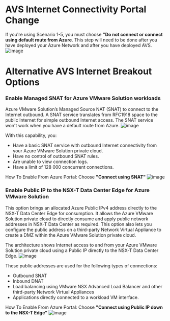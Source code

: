# AVS Internet Connectivity Portal Change

If you're using Scenario 1-5, you must choose **"Do not connect or connect using default route from Azure**. This step will need to be done after you have deployed your Azure Network and after you have deployed AVS.
![image](https://user-images.githubusercontent.com/97964083/217078074-ed72cdb8-237e-4612-a42b-7d706120d8f4.png)

# Alternative AVS Internet Breakout Options

### Enable Managed SNAT for Azure VMware Solution workloads
Azure VMware Solution’s Managed Source NAT (SNAT) to connect to the Internet outbound. A SNAT service translates from RFC1918 space to the public Internet for simple outbound Internet access. The SNAT service won't work when you have a default route from Azure.
![image](https://user-images.githubusercontent.com/97964083/217093272-01620069-ccb9-4387-a76d-e5cd28471256.png)

With this capability, you:
- Have a basic SNAT service with outbound Internet connectivity from your Azure VMware Solution private cloud.
- Have no control of outbound SNAT rules.
- Are unable to view connection logs.
- Have a limit of 128 000 concurrent connections.

How To Enable From Azure Portal: Choose **"Connect using SNAT"**
![image](https://user-images.githubusercontent.com/97964083/217094810-13b5f795-b3bd-4c2d-a89a-1a3835818877.png)

### Enable Public IP to the NSX-T Data Center Edge for Azure VMware Solution
This option brings an allocated Azure Public IPv4 address directly to the NSX-T Data Center Edge for consumption. It allows the Azure VMware Solution private cloud to directly consume and apply public network addresses in NSX-T Data Center as required. This option also lets you configure the public address on a third-party Network Virtual Appliance to create a DMZ within the Azure VMware Solution private cloud.

The architecture shows Internet access to and from your Azure VMware Solution private cloud using a Public IP directly to the NSX-T Data Center Edge.
![image](https://user-images.githubusercontent.com/97964083/217094150-367daa89-fae9-4cc5-8f2d-3b40378fc892.png)

These public addresses are used for the following types of connections:
- Outbound SNAT
- Inbound DNAT
- Load balancing using VMware NSX Advanced Load Balancer and other third-party Network Virtual Appliances
- Applications directly connected to a workload VM interface.

How To Enable From Azure Portal: Choose **"Connect using Public IP down to the NSX-T Edge"**
![image](https://user-images.githubusercontent.com/97964083/217096473-40af8f40-c9c5-48fa-99a1-bb0abad28456.png)
